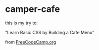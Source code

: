 # camper-cafe

this is my try to:

"Learn Basic CSS by Building a Cafe Menu"

from [FreeCodeCamp.org](https://www.freecodecamp.org/learn/2022/responsive-web-design/learn-basic-css-by-building-a-cafe-menu/)
